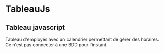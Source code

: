 # TableauJs
Tableau javascript
------------------
Tableau d'employés avec un calendrier permettant de gérer des horaires.
Ce n'est pas connecter à une BDD pour l'instant.
